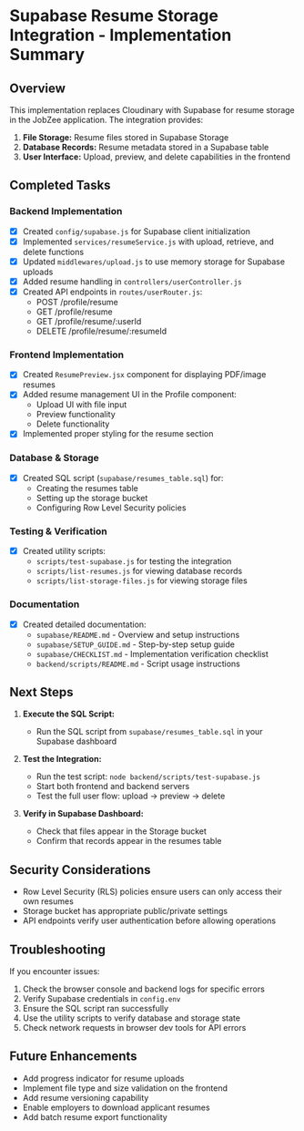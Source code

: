 # Supabase Resume Storage Integration - Implementation Summary

## Overview

This implementation replaces Cloudinary with Supabase for resume storage in the JobZee application. The integration provides:

1. **File Storage:** Resume files stored in Supabase Storage
2. **Database Records:** Resume metadata stored in a Supabase table
3. **User Interface:** Upload, preview, and delete capabilities in the frontend

## Completed Tasks

### Backend Implementation

- [x] Created `config/supabase.js` for Supabase client initialization
- [x] Implemented `services/resumeService.js` with upload, retrieve, and delete functions
- [x] Updated `middlewares/upload.js` to use memory storage for Supabase uploads
- [x] Added resume handling in `controllers/userController.js`
- [x] Created API endpoints in `routes/userRouter.js`:
  - POST /profile/resume
  - GET /profile/resume
  - GET /profile/resume/:userId
  - DELETE /profile/resume/:resumeId

### Frontend Implementation

- [x] Created `ResumePreview.jsx` component for displaying PDF/image resumes
- [x] Added resume management UI in the Profile component:
  - Upload UI with file input
  - Preview functionality
  - Delete functionality
- [x] Implemented proper styling for the resume section

### Database & Storage

- [x] Created SQL script (`supabase/resumes_table.sql`) for:
  - Creating the resumes table
  - Setting up the storage bucket
  - Configuring Row Level Security policies

### Testing & Verification

- [x] Created utility scripts:
  - `scripts/test-supabase.js` for testing the integration
  - `scripts/list-resumes.js` for viewing database records
  - `scripts/list-storage-files.js` for viewing storage files

### Documentation

- [x] Created detailed documentation:
  - `supabase/README.md` - Overview and setup instructions
  - `supabase/SETUP_GUIDE.md` - Step-by-step setup guide
  - `supabase/CHECKLIST.md` - Implementation verification checklist
  - `backend/scripts/README.md` - Script usage instructions

## Next Steps

1. **Execute the SQL Script:**
   - Run the SQL script from `supabase/resumes_table.sql` in your Supabase dashboard

2. **Test the Integration:**
   - Run the test script: `node backend/scripts/test-supabase.js`
   - Start both frontend and backend servers
   - Test the full user flow: upload → preview → delete

3. **Verify in Supabase Dashboard:**
   - Check that files appear in the Storage bucket
   - Confirm that records appear in the resumes table

## Security Considerations

- Row Level Security (RLS) policies ensure users can only access their own resumes
- Storage bucket has appropriate public/private settings
- API endpoints verify user authentication before allowing operations

## Troubleshooting

If you encounter issues:

1. Check the browser console and backend logs for specific errors
2. Verify Supabase credentials in `config.env`
3. Ensure the SQL script ran successfully
4. Use the utility scripts to verify database and storage state
5. Check network requests in browser dev tools for API errors

## Future Enhancements

- Add progress indicator for resume uploads
- Implement file type and size validation on the frontend
- Add resume versioning capability
- Enable employers to download applicant resumes
- Add batch resume export functionality
